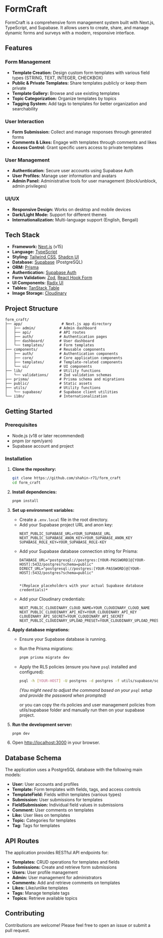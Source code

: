 # FormCraft

FormCraft is a comprehensive form management system built with Next.js, TypeScript, and Supabase. It allows users to create, share, and manage dynamic forms and surveys with a modern, responsive interface.

## Features

### Form Management

- **Template Creation:** Design custom form templates with various field types (STRING, TEXT, INTEGER, CHECKBOX)
- **Public & Private Templates:** Share templates publicly or keep them private
- **Template Gallery:** Browse and use existing templates
- **Topic Categorization:** Organize templates by topics
- **Tagging System:** Add tags to templates for better organization and searchability

### User Interaction

- **Form Submission:** Collect and manage responses through generated forms
- **Comments & Likes:** Engage with templates through comments and likes
- **Access Control:** Grant specific users access to private templates

### User Management

- **Authentication:** Secure user accounts using Supabase Auth
- **User Profiles:** Manage user information and avatars
- **Admin Panel:** Administrative tools for user management (block/unblock, admin privileges)

### UI/UX

- **Responsive Design:** Works on desktop and mobile devices
- **Dark/Light Mode:** Support for different themes
- **Internationalization:** Multi-language support (English, Bengali)

## Tech Stack

- **Framework:** [Next.js](https://nextjs.org/) (v15)
- **Language:** [TypeScript](https://www.typescriptlang.org/)
- **Styling:** [Tailwind CSS](https://tailwindcss.com/), [Shadcn UI](https://ui.shadcn.com/)
- **Database:** [Supabase](https://supabase.com/) (PostgreSQL)
- **ORM:** [Prisma](https://www.prisma.io/)
- **Authentication:** [Supabase Auth](https://supabase.com/auth)
- **Form Validation:** [Zod](https://github.com/colinhacks/zod), [React Hook Form](https://react-hook-form.com/)
- **UI Components:** [Radix UI](https://www.radix-ui.com/)
- **Tables:** [TanStack Table](https://tanstack.com/table/)
- **Image Storage:** [Cloudinary](https://cloudinary.com/)

## Project Structure

```
form_craft/
├── app/                  # Next.js app directory
│   ├── admin/           # Admin dashboard
│   ├── api/             # API routes
│   ├── auth/            # Authentication pages
│   ├── dashboard/       # User dashboard
│   └── templates/       # Form templates
├── components/          # Reusable components
│   ├── auth/            # Authentication components
│   ├── core/            # Core application components
│   ├── templates/       # Template-related components
│   └── ui/              # UI components
├── lib/                 # Utility functions
│   └── validations/     # Zod validation schemas
├── prisma/              # Prisma schema and migrations
├── public/              # Static assets
├── utils/               # Utility functions
│   └── supabase/        # Supabase client utilities
└── i18n/                # Internationalization
```

## Getting Started

### Prerequisites

- Node.js (v18 or later recommended)
- pnpm (or npm/yarn)
- Supabase account and project

### Installation

1. **Clone the repository:**

   ```bash
   git clone https://github.com/shahin-r71/form_craft
   cd form_craft
   ```
2. **Install dependencies:**

   ```bash
   pnpm install
   ```
3. **Set up environment variables:**

   - Create a `.env.local` file in the root directory.
   - Add your Supabase project URL and anon key:
     ```
     NEXT_PUBLIC_SUPABASE_URL=YOUR_SUPABASE_URL
     NEXT_PUBLIC_SUPABASE_ANON_KEY=YOUR_SUPABASE_ANON_KEY
     SUPABASE_ROLE_KEY=YOUR_SUPABASE_ROLE-KEY
     ```
   - Add your Supabase database connection string for Prisma:
     ```
     DATABASE_URL="postgresql://postgres:[YOUR-PASSWORD]@[YOUR-HOST]:5432/postgres?schema=public"
     DIRECT_URL="postgresql://postgres:[YOUR-PASSWORD]@[YOUR-HOST]:5432/postgres?schema=public"


     *(Replace placeholders with your actual Supabase database credentials)*
     ```
   - Add your Cloudinary credentials:
     ```
     NEXT_PUBLIC_CLOUDINARY_CLOUD_NAME=YOUR_CLOUDINARY_CLOUD_NAME
     NEXT_PUBLIC_CLOUDINARY_API_KEY=YOUR_CLOUDINARY_API_KEY
     CLOUDINARY_API_SECRET=YOUR_CLOUDINARY_API_SECRET
     NEXT_PUBLIC_CLOUDINARY_UPLOAD_PRESET=YOUR_CLOUDINARY_UPLOAD_PRESET

     ```
4. **Apply database migrations:**

   - Ensure your Supabase database is running.
   - Run the Prisma migrations:

     ```bash
     pnpm prisma migrate dev
     ```
   - Apply the RLS policies (ensure you have `psql` installed and configured):

     ```bash
     psql -h [YOUR-HOST] -U postgres -d postgres -f utils/supabase/sql/rls.sql
     ```

     *(You might need to adjust the command based on your `psql` setup and provide the password when prompted)*

     or you can copy the rls policies and user management policies from utils/supabase folder and manually run then on your supabase project.
5. **Run the development server:**

   ```bash
   pnpm dev
   ```
6. Open [http://localhost:3000](http://localhost:3000) in your browser.

## Database Schema

The application uses a PostgreSQL database with the following main models:

- **User:** User accounts and profiles
- **Template:** Form templates with fields, tags, and access controls
- **TemplateField:** Fields within templates (various types)
- **Submission:** User submissions for templates
- **FieldSubmission:** Individual field values in submissions
- **Comment:** User comments on templates
- **Like:** User likes on templates
- **Topic:** Categories for templates
- **Tag:** Tags for templates

## API Routes

The application provides RESTful API endpoints for:

- **Templates:** CRUD operations for templates and fields
- **Submissions:** Create and retrieve form submissions
- **Users:** User profile management
- **Admin:** User management for administrators
- **Comments:** Add and retrieve comments on templates
- **Likes:** Like/unlike templates
- **Tags:** Manage template tags
- **Topics:** Retrieve available topics

## Contributing

Contributions are welcome! Please feel free to open an issue or submit a pull request.
